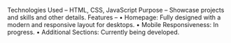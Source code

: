 Technologies Used – HTML, CSS, JavaScript 
Purpose – Showcase projects and skills and other details. 
Features – 
    • Homepage: Fully designed with a modern and responsive layout for desktops. 
    • Mobile Responsiveness: In progress. 
    • Additional Sections: Currently being developed. 
